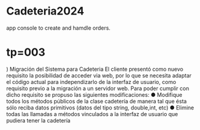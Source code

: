 # Cadeteria2024

app console to create and hamdle orders.

# tp=003

) Migración del Sistema para Cadeteria
El cliente presentó como nuevo requisito la posibilidad de acceder via web, por lo que se
necesita adaptar el código actual para independizarlo de la interfaz de usuario, como requisito
previo a la migración a un servidor web.
Para poder cumplir con dicho requisito se propuso las siguientes modificaciones:
● Modifique todos los métodos públicos de la clase cadetería de manera tal que ésta
sólo reciba datos primitivos (datos del tipo string, double,int, etc)
● Elimine todas las llamadas a métodos vinculados a la interfaz de usuario que
pudiera tener la cadetería


